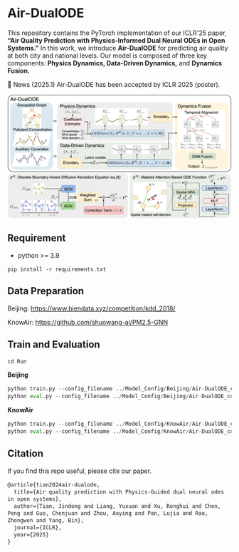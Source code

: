# Air-DualODE

This repository contains the PyTorch implementation of our ICLR'25 paper, **“Air Quality Prediction with Physics-Informed Dual Neural ODEs in Open Systems.”** In this work, we introduce **Air-DualODE** for predicting air quality at both city and national levels. Our model is composed of three key components: **Physics Dynamics, Data-Driven Dynamics,** and **Dynamics Fusion.**

🚩 News (2025.1) Air-DualODE has been accepted by ICLR 2025 (poster).

![image-20250225200329134](./fig/Air-DualODE.png)

## Requirement

* python >= 3.9

```shell
pip install -r requirements.txt
```

## Data Preparation

Beijing: https://www.biendata.xyz/competition/kdd_2018/

KnowAir: https://github.com/shuowang-ai/PM2.5-GNN

## Train and Evaluation

```shell
cd Run
```

**Beijing**

```python
python train.py --config_filename ../Model_Config/Beijing/Air-DualODE_config.yaml --des 1
python eval.py --config_filename ../Model_Config/Beijing/Air-DualODE_config.yaml --des 1
```

**KnowAir**

```python
python train.py --config_filename ../Model_Config/KnowAir/Air-DualODE_config.yaml --des 1
python eval.py --config_filename ../Model_Config/KnowAir/Air-DualODE_config.yaml --des 1
```

## Citation

If you find this repo useful, please cite our paper.

```
@article{tian2024air-dualode,
  title={Air quality prediction with Physics-Guided dual neural odes in open systems},
  author={Tian, Jindong and Liang, Yuxuan and Xu, Ronghui and Chen, Peng and Guo, Chenjuan and Zhou, Aoying and Pan, Lujia and Rao, Zhongwen and Yang, Bin},
  journal={ICLR},
  year={2025}
}
```

